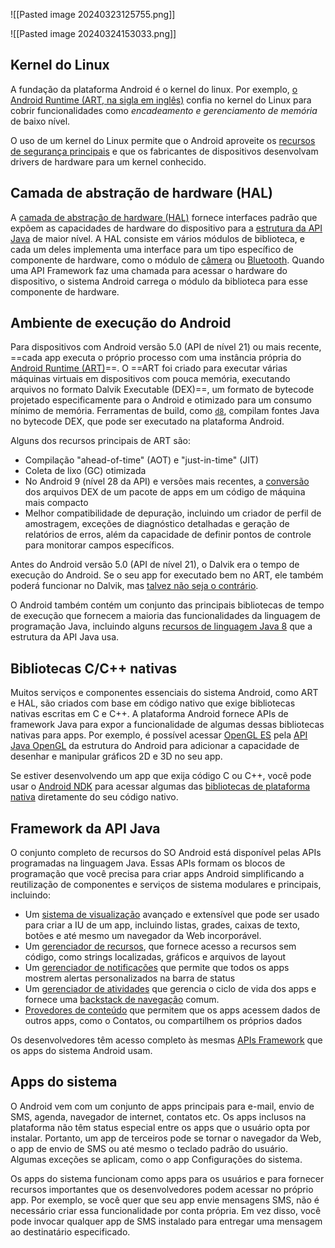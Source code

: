 ![[Pasted image 20240323125755.png]]

![[Pasted image 20240324153033.png]]

## Kernel do Linux

A fundação da plataforma Android é o kernel do linux. Por exemplo, [o Android Runtime (ART, na sigla em inglês)](https://developer.android.com/guide/platform?hl=pt-br#art) confia no kernel do Linux para cobrir funcionalidades como *encadeamento e gerenciamento de memória* de baixo nível.

O uso de um kernel do Linux permite que o Android aproveite os [recursos de segurança principais](https://source.android.com/security/overview/kernel-security.html?hl=pt-br) e que os fabricantes de dispositivos desenvolvam drivers de hardware para um kernel conhecido.

## Camada de abstração de hardware (HAL)

A [camada de abstração de hardware (HAL)](https://source.android.com/devices/architecture/hal?hl=pt-br) fornece interfaces padrão que expõem as capacidades de hardware do dispositivo para a [estrutura da API Java](https://developer.android.com/guide/platform?hl=pt-br#api-framework) de maior nível. A HAL consiste em vários módulos de biblioteca, e cada um deles implementa uma interface para um tipo específico de componente de hardware, como o módulo de [câmera](https://source.android.com/devices/camera/index.html?hl=pt-br) ou [Bluetooth](https://source.android.com/devices/bluetooth.html?hl=pt-br). Quando uma API Framework faz uma chamada para acessar o hardware do dispositivo, o sistema Android carrega o módulo da biblioteca para esse componente de hardware.

## Ambiente de execução do Android

Para dispositivos com Android versão 5.0 (API de nível 21) ou mais recente, ==cada app executa o próprio processo com uma instância própria do [Android Runtime (ART)](https://source.android.com/devices/tech/dalvik/index.html?hl=pt-br)==. O ==ART foi criado para executar várias máquinas virtuais em dispositivos com pouca memória, executando arquivos no formato Dalvik Executable (DEX)==, um formato de bytecode projetado especificamente para o Android e otimizado para um consumo mínimo de memória. Ferramentas de build, como [`d8`](https://developer.android.com/studio/command-line/d8?hl=pt-br), compilam fontes Java no bytecode DEX, que pode ser executado na plataforma Android.

Alguns dos recursos principais de ART são:

- Compilação "ahead-of-time" (AOT) e "just-in-time" (JIT)
- Coleta de lixo (GC) otimizada
- No Android 9 (nível 28 da API) e versões mais recentes, a [conversão](https://developer.android.com/about/versions/pie/android-9.0?hl=pt-br#art-aot-dex) dos arquivos DEX de um pacote de apps em um código de máquina mais compacto
- Melhor compatibilidade de depuração, incluindo um criador de perfil de amostragem, exceções de diagnóstico detalhadas e geração de relatórios de erros, além da capacidade de definir pontos de controle para monitorar campos específicos.

Antes do Android versão 5.0 (API de nível 21), o Dalvik era o tempo de execução do Android. Se o seu app for executado bem no ART, ele também poderá funcionar no Dalvik, mas [talvez não seja o contrário](https://developer.android.com/guide/practices/verifying-apps-art?hl=pt-br).

O Android também contém um conjunto das principais bibliotecas de tempo de execução que fornecem a maioria das funcionalidades da linguagem de programação Java, incluindo alguns [recursos de linguagem Java 8](https://developer.android.com/guide/platform/j8-jack?hl=pt-br) que a estrutura da API Java usa.

## Bibliotecas C/C++ nativas

Muitos serviços e componentes essenciais do sistema Android, como ART e HAL, são criados com base em código nativo que exige bibliotecas nativas escritas em C e C++. A plataforma Android fornece APIs de framework Java para expor a funcionalidade de algumas dessas bibliotecas nativas para apps. Por exemplo, é possível acessar [OpenGL ES](https://developer.android.com/develop/ui/views/graphics/opengl/about-opengl?hl=pt-br) pela [API Java OpenGL](https://developer.android.com/reference/android/opengl/package-summary?hl=pt-br) da estrutura do Android para adicionar a capacidade de desenhar e manipular gráficos 2D e 3D no seu app.

Se estiver desenvolvendo um app que exija código C ou C++, você pode usar o [Android NDK](https://developer.android.com/ndk?hl=pt-br) para acessar algumas das [bibliotecas de plataforma nativa](https://developer.android.com/ndk/guides/stable_apis?hl=pt-br) diretamente do seu código nativo.

## Framework da API Java

O conjunto completo de recursos do SO Android está disponível pelas APIs programadas na linguagem Java. Essas APIs formam os blocos de programação que você precisa para criar apps Android simplificando a reutilização de componentes e serviços de sistema modulares e principais, incluindo:

- Um [sistema de visualização](https://developer.android.com/guide/topics/ui/overview?hl=pt-br) avançado e extensível que pode ser usado para criar a IU de um app, incluindo listas, grades, caixas de texto, botões e até mesmo um navegador da Web incorporável.
- Um [gerenciador de recursos](https://developer.android.com/guide/topics/resources/overview?hl=pt-br), que fornece acesso a recursos sem código, como strings localizadas, gráficos e arquivos de layout
- Um [gerenciador de notificações](https://developer.android.com/guide/topics/ui/notifiers/notifications?hl=pt-br) que permite que todos os apps mostrem alertas personalizados na barra de status
- Um [gerenciador de atividades](https://developer.android.com/guide/components/activities/intro-activities?hl=pt-br) que gerencia o ciclo de vida dos apps e fornece uma [backstack de navegação](https://developer.android.com/guide/components/tasks-and-back-stack?hl=pt-br) comum.
- [Provedores de conteúdo](https://developer.android.com/guide/topics/providers/content-providers?hl=pt-br) que permitem que os apps acessem dados de outros apps, como o Contatos, ou compartilhem os próprios dados

Os desenvolvedores têm acesso completo às mesmas [APIs Framework](https://developer.android.com/reference/packages?hl=pt-br) que os apps do sistema Android usam.

## Apps do sistema

O Android vem com um conjunto de apps principais para e-mail, envio de SMS, agenda, navegador de internet, contatos etc. Os apps inclusos na plataforma não têm status especial entre os apps que o usuário opta por instalar. Portanto, um app de terceiros pode se tornar o navegador da Web, o app de envio de SMS ou até mesmo o teclado padrão do usuário. Algumas exceções se aplicam, como o app Configurações do sistema.

Os apps do sistema funcionam como apps para os usuários e para fornecer recursos importantes que os desenvolvedores podem acessar no próprio app. Por exemplo, se você quer que seu app envie mensagens SMS, não é necessário criar essa funcionalidade por conta própria. Em vez disso, você pode invocar qualquer app de SMS instalado para entregar uma mensagem ao destinatário especificado.